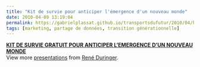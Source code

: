 ```yaml
---
title: "Kit de survie pour anticiper l'émergence d'un nouveau monde"
date: 2010-04-09 13:19:04
permalink: https://gabrielplassat.github.io/transportsdufutur/2010/04/kit-de-survie-pour-anticiper-lemergence-dun-nouveau-monde.html
tags: [marketing, partage de données, transition générationnelle]
---
```


<div id="__ss_1410458"><strong><a href="http://www.slideshare.net/duringer/kit-de-survie-gratuit-pour-anticiper-lemergence-dun-nouveau-monde" title="KIT DE SURVIE GRATUIT POUR ANTICIPER L’EMERGENCE D’UN NOUVEAU MONDE">KIT DE SURVIE GRATUIT POUR ANTICIPER L’EMERGENCE D’UN NOUVEAU MONDE</a></strong>   <div>View more <a href="http://www.slideshare.net/">presentations</a> from <a href="http://www.slideshare.net/duringer">René Duringer</a>.</div></div>
